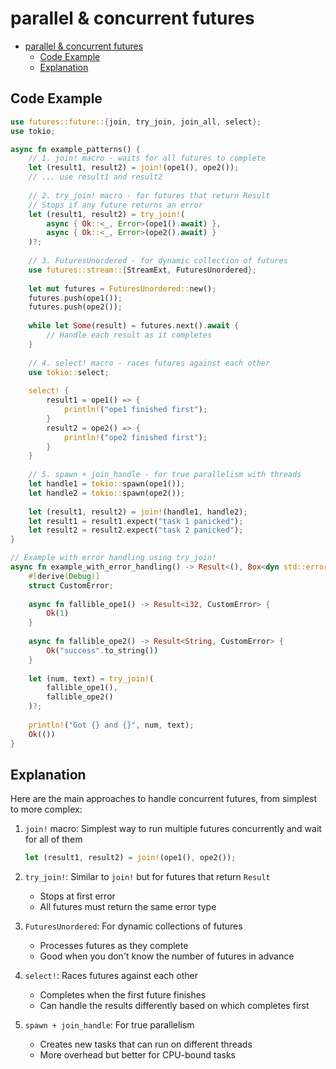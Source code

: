 # parallel & concurrent futures

- [parallel \& concurrent futures](#parallel--concurrent-futures)
  - [Code Example](#code-example)
  - [Explanation](#explanation)

## Code Example

```rust
use futures::future::{join, try_join, join_all, select};
use tokio;

async fn example_patterns() {
    // 1. join! macro - waits for all futures to complete
    let (result1, result2) = join!(ope1(), ope2());
    // ... use result1 and result2
    
    // 2. try_join! macro - for futures that return Result
    // Stops if any future returns an error
    let (result1, result2) = try_join!(
        async { Ok::<_, Error>(ope1().await) },
        async { Ok::<_, Error>(ope2().await) }
    )?;
    
    // 3. FuturesUnordered - for dynamic collection of futures
    use futures::stream::{StreamExt, FuturesUnordered};
    
    let mut futures = FuturesUnordered::new();
    futures.push(ope1());
    futures.push(ope2());
    
    while let Some(result) = futures.next().await {
        // Handle each result as it completes
    }
    
    // 4. select! macro - races futures against each other
    use tokio::select;
    
    select! {
        result1 = ope1() => {
            println!("ope1 finished first");
        }
        result2 = ope2() => {
            println!("ope2 finished first");
        }
    }
    
    // 5. spawn + join_handle - for true parallelism with threads
    let handle1 = tokio::spawn(ope1());
    let handle2 = tokio::spawn(ope2());
    
    let (result1, result2) = join!(handle1, handle2);
    let result1 = result1.expect("task 1 panicked");
    let result2 = result2.expect("task 2 panicked");
}

// Example with error handling using try_join!
async fn example_with_error_handling() -> Result<(), Box<dyn std::error::Error>> {
    #[derive(Debug)]
    struct CustomError;
    
    async fn fallible_ope1() -> Result<i32, CustomError> {
        Ok(1)
    }
    
    async fn fallible_ope2() -> Result<String, CustomError> {
        Ok("success".to_string())
    }
    
    let (num, text) = try_join!(
        fallible_ope1(),
        fallible_ope2()
    )?;
    
    println!("Got {} and {}", num, text);
    Ok(())
}
```

## Explanation

Here are the main approaches to handle concurrent futures, from simplest to more complex:

1. `join!` macro: Simplest way to run multiple futures concurrently and wait for all of them
   ```rust
   let (result1, result2) = join!(ope1(), ope2());
   ```

2. `try_join!`: Similar to `join!` but for futures that return `Result`
   - Stops at first error
   - All futures must return the same error type

3. `FuturesUnordered`: For dynamic collections of futures
   - Processes futures as they complete
   - Good when you don't know the number of futures in advance

4. `select!`: Races futures against each other
   - Completes when the first future finishes
   - Can handle the results differently based on which completes first

5. `spawn + join_handle`: For true parallelism
   - Creates new tasks that can run on different threads
   - More overhead but better for CPU-bound tasks
